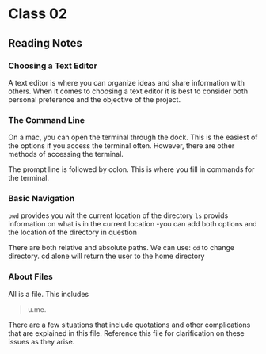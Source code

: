 # Class 02 

## Reading Notes

### Choosing a Text Editor

A text editor is where you can organize ideas and share information with others. When it comes to choosing a text editor
it is best to consider both personal preference and the objective of the project.

### The Command Line

On a mac, you can open the terminal through the dock. This is the easiest of the options if you access the terminal often. 
However, there are other methods of accessing the terminal. 

The prompt line is followed by colon. This is where you fill in commands for the terminal.

### Basic Navigation

`pwd` provides you wit the current location of the directory
`ls` provids information on what is in the current location
  -you can add both options and the location of the directory in question
 
 There are both relative and absolute paths. We can use: 
 `cd` to change directory. cd alone will return the user to the home directory

### About Files

All is a file. This includes

  > u.me. 

There are a few situations that include quotations and other complications that are explained in this file. Reference this file for
clarification on these issues as they arise.
